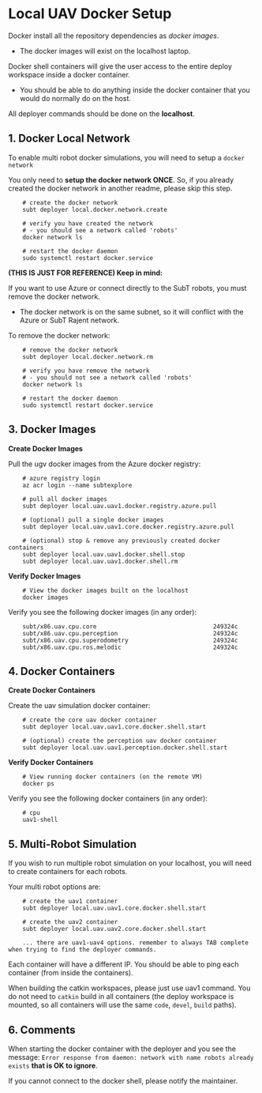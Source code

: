 # Local UAV Docker Setup

Docker install all the repository dependencies as *docker images*.

- The docker images will exist on the localhost laptop.

Docker shell containers will give the user access to the entire deploy workspace inside a docker container.

- You should be able to do anything inside the docker container that you would do normally do on the host.

All deployer commands should be done on the **localhost**.

## 1. Docker Local Network

To enable multi robot docker simulations, you will need to setup a `docker network`

You only need to **setup the docker network ONCE**. So, if you already created the docker network in another readme, please skip this step.

        # create the docker network
        subt deployer local.docker.network.create

        # verify you have created the network
        # - you should see a network called 'robots'
        docker network ls

        # restart the docker daemon
        sudo systemctl restart docker.service

**(THIS IS JUST FOR REFERENCE) Keep in mind:**

If you want to use Azure or connect directly to the SubT robots, you must remove the docker network.

- The docker network is on the same subnet, so it will conflict with the Azure or SubT Rajent network.

To remove the docker network:

        # remove the docker network
        subt deployer local.docker.network.rm

        # verify you have remove the network
        # - you should not see a network called 'robots'
        docker network ls

        # restart the docker daemon
        sudo systemctl restart docker.service

## 3. Docker Images

**Create Docker Images**

Pull the ugv docker images from the Azure docker registry:

        # azure registry login
        az acr login --name subtexplore

        # pull all docker images
        subt deployer local.uav.uav1.docker.registry.azure.pull

        # (optional) pull a single docker images
        subt deployer local.uav.uav1.core.docker.registry.azure.pull

        # (optional) stop & remove any previously created docker containers
        subt deployer local.uav.uav1.docker.shell.stop
        subt deployer local.uav.uav1.docker.shell.rm

**Verify Docker Images**

        # View the docker images built on the localhost
        docker images

Verify you see the following docker images (in any order):

        subt/x86.uav.cpu.core                                 249324c
        subt/x86.uav.cpu.perception                           249324c
        subt/x86.uav.cpu.superodometry                        249324c
        subt/x86.uav.cpu.ros.melodic                          249324c

## 4. Docker Containers

**Create Docker Containers**

Create the uav simulation docker container:

        # create the core uav docker container
        subt deployer local.uav.uav1.core.docker.shell.start

        # (optional) create the perception uav docker container
        subt deployer local.uav.uav1.perception.docker.shell.start

**Verify Docker Containers**

        # View running docker containers (on the remote VM)
        docker ps

Verify you see the following docker containers (in any order):

        # cpu
        uav1-shell

## 5. Multi-Robot Simulation

If you wish to run multiple robot simulation on your localhost, you will need to create containers for each robots.

Your multi robot options are:

        # create the uav1 container
        subt deployer local.uav.uav1.core.docker.shell.start

        # create the uav2 container
        subt deployer local.uav.uav2.core.docker.shell.start

        ... there are uav1-uav4 options. remember to always TAB complete when trying to find the deployer commands.

Each container will have a different IP. You should be able to ping each container (from inside the containers).

When building the catkin workspaces, please just use uav1 command. You do not need to `catkin` build in all containers (the deploy workspace is mounted, so all containers will use the same `code`, `devel`, `build` paths).

## 6. Comments

When starting the docker container with the deployer and you see the message: `Error response from daemon: network with name robots already exists` **that is OK to ignore**.

If you cannot connect to the docker shell, please notify the maintainer.

